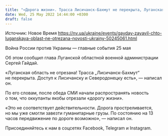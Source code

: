```yaml
---
title: "«Дорога жизни». Трасса Лисичанск-Бахмут не перекрыта, Луганская область не отрезана — ОВА"
date: Wed, 25 May 2022 14:44:00 +0300
draft: false
---
```

Источник: Новое Время https://nv.ua/ukraine/events/gayday-zayavil-chto-luganskaya-oblast-ne-otrezana-novosti-ukrainy-50245061.html


Война России против Украины — главные события 25 мая

Об этом сообщил глава Луганской областной военной администрации Сергей Гайдай.

«Луганская область не отрезана! Трасса „Лисичанск-Бахмут“ не перекрыта. Доступ к Лисичанску и Северодонецку есть», — написал он.

По его словам, после обеда СМИ начали распространять новость о том, что оккупанты якобы отрезали «дорогу жизни».

«Это не соответствует действительности. Дорога простреливается, но мы уже смогли завезти гуманитарные грузы. По состоянию на 13 часов передвижение по дороге возможно», — написал он.

Присоединяйтесь к нам в соцсетях Facebook, Telegram и Instagram.
